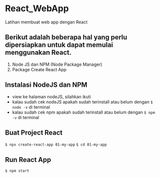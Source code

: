 # React_WebApp
Latihan membuat web app dengan React


## Berikut adalah beberapa hal yang perlu dipersiapkan untuk dapat memulai menggunakan React.
1. Node JS dan NPM (Node Package Manager)
2. Package Create React App

## Instalasi NodeJS dan NPM
- view ke halaman nodeJS, silahkan ikuti
- kalau sudah cek nodeJS apakah sudah terinstall atau belum dengan `$ node -v` di terminal
- kalau sudah cek npm apakah sudah terinstall atau belum dengan `$ npm -v` di terminal


## Buat Project React
`$ npx create-react-app 01-my-app`
`$ cd 01-my-app`

## Run React App
`$ npm start`